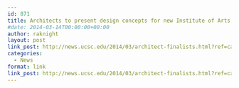 ```yaml
---
id: 871
title: Architects to present design concepts for new Institute of Arts and Sciences
#date: 2014-03-14T00:00:00+00:00
author: raknight
layout: post
link_post: http://news.ucsc.edu/2014/03/architect-finalists.html?ref=campaign
categories:
  - News
format: link
link_post: http://news.ucsc.edu/2014/03/architect-finalists.html?ref=campaign
---
```

